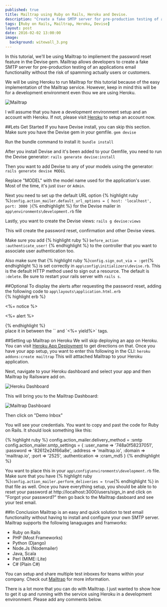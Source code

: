 ```yaml
---
published: true
title: Mailtrap using Ruby on Rails, Heroku and Devise.
description: "Create a fake SMTP server for pre-production testing of an applications email functionality without the risk of spamming actually users or customers"
tags: [Ruby on Rails, Mailtrap, Heroku, Devise]
layout: post   
date: 2016-02-02 13:00:00
image:
  background: witewall_3.png
---
```


In this tutorial, we'll be using Mailtrap to impliement the password reset feature in the Devise gem. Mailtrap allows developers to create a fake SMTP server for pre-production testing of an applications email functionality without the risk of spamming actually users or customers. 

We will be using Heroku to run Mailtrap for this tutorial because of the easy implementation of the Mailtrap service. However, keep in mind this will be for a development environment even thou we are using Heroku.

![Mailtrap](https://s3.amazonaws.com/github-mtdavis/mailtrap-home.jpg)

I will assume that you have a development environment setup and an account with Heroku. If not, please visit [Heroku](http://heroku.com) to setup an account now.

##Lets Get Started
If you have Devise install, you can skip this section.
Make sure you have the Devise gem in your gemfile.
`gem devise`

Run the bundle command to install it:
`bundle install`

After you install Devise and it's been added to your Gemfile, you need to run the Devise generator:
`rails generate devise:install`

Then you want to add Devise to any of your models using the generator:
`rails generate devise MODEL`

Replace "MODEL" with the model name used for the application's user. Most of the time, it's just `User` or `Admin`.

Next you need to set up the default URL option {% highlight ruby %}`config.action_mailer.default_url_options = { host: 'localhost', port: 3000 }`{% endhighlight %} for the Devise mailer in `app\environments\development.rb` file

Lastly, you want to create the Devise views:
`rails g devise:views`

This will create the password reset, confirmation and other Devise views.

Make sure you add {% highlight ruby %} `before_action :authenticate_user!` {% endhighlight %} to the controller that you want to associate user authentication too.

Also make sure that {% highlight ruby %}`config.sign_out_via = :get`{% endhighlight %} is set correctly in `app\config\initializers\devise.rb`. This is the default HTTP method used to sign out a resource. The default is `:delete`. Be sure to restart your rails server with `rails s`.

##Optional 
To display the alerts after requesting the password reset, adding the following code to `app\layouts\application.html.erb` <br> 
{% highlight erb %}
<p class="notice"><%= notice %></p>
<p class="alert"><%= alert %></p>
{% endhighlight %}
<br>
place it in between the `<body>` and `<%= yield%>` tags.

##Setting up Mailtrap on Heroku
We will skip deploying an app on Heroku. You can visit [Heroku App Deployment](https://devcenter.heroku.com/articles/git) to get directions on that. Once you have your app setup, you want to enter this following in the CLI: 
`heroku addons:create mailtrap` This will atttached Mailtrap to your Heroku application.

Next, navigate to your Heroku dashboard and select your app and then Mailtrap by Railsware add on.

![Heroku Dashboard](https://s3.amazonaws.com/github-mtdavis/heroku-db.JPG)


This will bring you to the Mailtrap Dashboard:

![Mailtrap Dashboard](https://s3.amazonaws.com/github-mtdavis/mailtrap-dash.JPG)

Then click on "Demo Inbox"

You will see your credentials. You want to copy and past the code for Ruby on Rails. It should look something like this:

{% highlight ruby %}
config.action_mailer.delivery_method = :smtp
config.action_mailer.smtp_settings = {
  :user_name => '748a0f58237051',
  :password => '82612e24f66a8e',
  :address => 'mailtrap.io',
  :domain => 'mailtrap.io',
  :port => '2525',
  :authentication => :cram_md5
}
{% endhighlight %}

You want to place this in your `app\config\environments\development.rb` file. Make sure that you have {% highlight ruby %}`config.action_mailer.perform_deliveries = true`{% endhighlight %} in that file as well. Once you have everything setup, you should be able to to reset your password at http://localhost:3000/users/sign_in and click on "Forgot your password?" then go back to the Mailtrap dasboard and see your test email.

##In Conclusion
Mailtrap is an easy and quick solution to test email functionality without having to install and configure your own SMTP server. Mailtrap supports the following lanaguages and framworks:

* Ruby on Rails
* PHP (Most Frameworks)
* Python (Django)
* Node.Js (Nodemailer)
* Java, Scala
* Perl (MIME::Lite)
* C# (Plain C#)

You can setup and share multiple test inboxes for teams within your company. Check out [Mailtrap](https://mailtrap.io/pricing) for more information.

There is a lot more that you can do with Mailtrap. I just wanted to show how to get it up and running with the service using Heroku in a development environment. Please add any comments below.